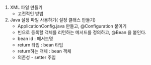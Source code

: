 1. XML 파일 만들기
   - 고전적인 방법
2. Java 설정 파일 사용하기( 설정 클래스 만들기)
   - ApplicationConfig.java 만들고, @Configuration 붙이기
   - 빈으로 등록할 객체를 리턴하는 메서드를 정의하고, @Bean 을 붙인다.
   - bean id : 메서드명
   - return 타입 : bean 타입
   - return하는 객체 : bean 객체
   - 의존성 - setter 주입